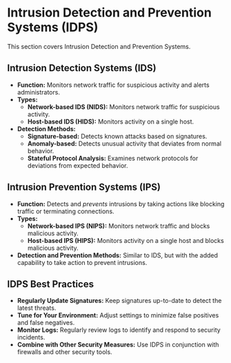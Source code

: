 # Intrusion Detection and Prevention Systems (IDPS)

This section covers Intrusion Detection and Prevention Systems.

## Intrusion Detection Systems (IDS)

*   **Function:** Monitors network traffic for suspicious activity and alerts administrators.
*   **Types:**
    *   **Network-based IDS (NIDS):** Monitors network traffic for suspicious activity.
    *   **Host-based IDS (HIDS):** Monitors activity on a single host.
*   **Detection Methods:**
    *   **Signature-based:** Detects known attacks based on signatures.
    *   **Anomaly-based:** Detects unusual activity that deviates from normal behavior.
    *   **Stateful Protocol Analysis:** Examines network protocols for deviations from expected behavior.

## Intrusion Prevention Systems (IPS)

*   **Function:** Detects and *prevents* intrusions by taking actions like blocking traffic or terminating connections.
*   **Types:**
    *   **Network-based IPS (NIPS):** Monitors network traffic and blocks malicious activity.
    *   **Host-based IPS (HIPS):** Monitors activity on a single host and blocks malicious activity.
*   **Detection and Prevention Methods:** Similar to IDS, but with the added capability to take action to prevent intrusions.

## IDPS Best Practices

*   **Regularly Update Signatures:** Keep signatures up-to-date to detect the latest threats.
*   **Tune for Your Environment:** Adjust settings to minimize false positives and false negatives.
*   **Monitor Logs:** Regularly review logs to identify and respond to security incidents.
*   **Combine with Other Security Measures:** Use IDPS in conjunction with firewalls and other security tools.
